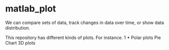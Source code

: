 # matlab_plot

We can compare sets of data, track changes in data over time, or show data distribution.

This repository has different kinds of plots. For instance.
1 * Polar plots
Pie Chart
3D plots
